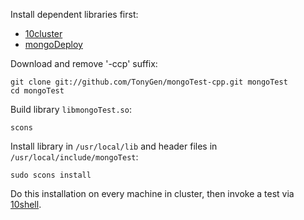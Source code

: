 Install dependent libraries first:

- [10cluster](https://github.com/TonyGen/10cluster-cpp)
- [mongoDeploy](https://github.com/TonyGen/mongoDeploy-cpp)

Download and remove '-ccp' suffix:

	git clone git://github.com/TonyGen/mongoTest-cpp.git mongoTest
	cd mongoTest

Build library `libmongoTest.so`:

	scons

Install library in `/usr/local/lib` and header files in `/usr/local/include/mongoTest`:

	sudo scons install

Do this installation on every machine in cluster, then invoke a test via [10shell](https://github.com/TonyGen/10shell-cpp).
